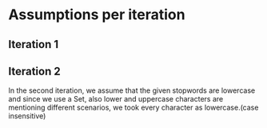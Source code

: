 # Assumptions per iteration

## Iteration 1

## Iteration 2
In the second iteration, we assume that the given stopwords are lowercase and since
we use a Set, also lower and uppercase characters are mentioning different scenarios,
we took every character as lowercase.(case insensitive)
